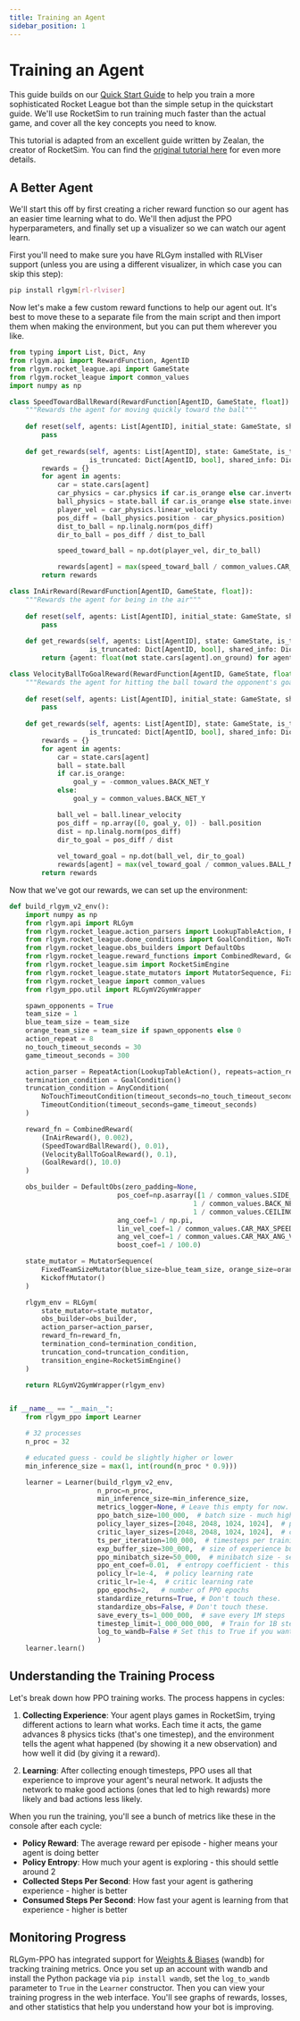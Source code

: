 ```yaml
---
title: Training an Agent
sidebar_position: 1
---
```


# Training an Agent

This guide builds on our [Quick Start Guide](../../Getting%20Started/quickstart) to help you train a more sophisticated Rocket League bot than the simple setup in the quickstart guide. We'll use RocketSim to run training much faster than the actual game, and cover all the key concepts you need to know.

This tutorial is adapted from an excellent guide written by Zealan, the creator of RocketSim. You can find the [original tutorial here](https://github.com/ZealanL/RLGym-PPO-Guide/tree/main) for even more details.

## A Better Agent

We'll start this off by first creating a richer reward function so our agent has an easier time learning what to do. We'll then adjust the PPO hyperparameters, and finally set up a visualizer so we can watch our agent learn.

First you'll need to make sure you have RLGym installed with RLViser support (unless you are using a different visualizer, in which case you can skip this step):

```bash
pip install rlgym[rl-rlviser]
```

Now let's make a few custom reward functions to help our agent out. It's best to move these to a separate file from the main script and then import them when making the environment, but you can put them wherever you like.
```python
from typing import List, Dict, Any
from rlgym.api import RewardFunction, AgentID
from rlgym.rocket_league.api import GameState
from rlgym.rocket_league import common_values
import numpy as np

class SpeedTowardBallReward(RewardFunction[AgentID, GameState, float]):
    """Rewards the agent for moving quickly toward the ball"""
    
    def reset(self, agents: List[AgentID], initial_state: GameState, shared_info: Dict[str, Any]) -> None:
        pass
    
    def get_rewards(self, agents: List[AgentID], state: GameState, is_terminated: Dict[AgentID, bool],
                    is_truncated: Dict[AgentID, bool], shared_info: Dict[str, Any]) -> Dict[AgentID, float]:
        rewards = {}
        for agent in agents:
            car = state.cars[agent]
            car_physics = car.physics if car.is_orange else car.inverted_physics
            ball_physics = state.ball if car.is_orange else state.inverted_ball
            player_vel = car_physics.linear_velocity
            pos_diff = (ball_physics.position - car_physics.position)
            dist_to_ball = np.linalg.norm(pos_diff)
            dir_to_ball = pos_diff / dist_to_ball

            speed_toward_ball = np.dot(player_vel, dir_to_ball)

            rewards[agent] = max(speed_toward_ball / common_values.CAR_MAX_SPEED, 0.0)
        return rewards

class InAirReward(RewardFunction[AgentID, GameState, float]):
    """Rewards the agent for being in the air"""
    
    def reset(self, agents: List[AgentID], initial_state: GameState, shared_info: Dict[str, Any]) -> None:
        pass
    
    def get_rewards(self, agents: List[AgentID], state: GameState, is_terminated: Dict[AgentID, bool],
                    is_truncated: Dict[AgentID, bool], shared_info: Dict[str, Any]) -> Dict[AgentID, float]:
        return {agent: float(not state.cars[agent].on_ground) for agent in agents}

class VelocityBallToGoalReward(RewardFunction[AgentID, GameState, float]):
    """Rewards the agent for hitting the ball toward the opponent's goal"""
    
    def reset(self, agents: List[AgentID], initial_state: GameState, shared_info: Dict[str, Any]) -> None:
        pass
    
    def get_rewards(self, agents: List[AgentID], state: GameState, is_terminated: Dict[AgentID, bool],
                    is_truncated: Dict[AgentID, bool], shared_info: Dict[str, Any]) -> Dict[AgentID, float]:
        rewards = {}
        for agent in agents:
            car = state.cars[agent]
            ball = state.ball
            if car.is_orange:
                goal_y = -common_values.BACK_NET_Y
            else:
                goal_y = common_values.BACK_NET_Y

            ball_vel = ball.linear_velocity
            pos_diff = np.array([0, goal_y, 0]) - ball.position
            dist = np.linalg.norm(pos_diff)
            dir_to_goal = pos_diff / dist
            
            vel_toward_goal = np.dot(ball_vel, dir_to_goal)
            rewards[agent] = max(vel_toward_goal / common_values.BALL_MAX_SPEED, 0)
        return rewards
```

Now that we've got our rewards, we can set up the environment:

```python
def build_rlgym_v2_env():
    import numpy as np
    from rlgym.api import RLGym
    from rlgym.rocket_league.action_parsers import LookupTableAction, RepeatAction
    from rlgym.rocket_league.done_conditions import GoalCondition, NoTouchTimeoutCondition, TimeoutCondition, AnyCondition
    from rlgym.rocket_league.obs_builders import DefaultObs
    from rlgym.rocket_league.reward_functions import CombinedReward, GoalReward
    from rlgym.rocket_league.sim import RocketSimEngine
    from rlgym.rocket_league.state_mutators import MutatorSequence, FixedTeamSizeMutator, KickoffMutator
    from rlgym.rocket_league import common_values
    from rlgym_ppo.util import RLGymV2GymWrapper

    spawn_opponents = True
    team_size = 1
    blue_team_size = team_size
    orange_team_size = team_size if spawn_opponents else 0
    action_repeat = 8
    no_touch_timeout_seconds = 30
    game_timeout_seconds = 300

    action_parser = RepeatAction(LookupTableAction(), repeats=action_repeat)
    termination_condition = GoalCondition()
    truncation_condition = AnyCondition(
        NoTouchTimeoutCondition(timeout_seconds=no_touch_timeout_seconds),
        TimeoutCondition(timeout_seconds=game_timeout_seconds)
    )

    reward_fn = CombinedReward(
        (InAirReward(), 0.002),
        (SpeedTowardBallReward(), 0.01),
        (VelocityBallToGoalReward(), 0.1),
        (GoalReward(), 10.0)
    )

    obs_builder = DefaultObs(zero_padding=None,
                           pos_coef=np.asarray([1 / common_values.SIDE_WALL_X, 
                                              1 / common_values.BACK_NET_Y, 
                                              1 / common_values.CEILING_Z]),
                           ang_coef=1 / np.pi,
                           lin_vel_coef=1 / common_values.CAR_MAX_SPEED,
                           ang_vel_coef=1 / common_values.CAR_MAX_ANG_VEL,
                           boost_coef=1 / 100.0)

    state_mutator = MutatorSequence(
        FixedTeamSizeMutator(blue_size=blue_team_size, orange_size=orange_team_size),
        KickoffMutator()
    )

    rlgym_env = RLGym(
        state_mutator=state_mutator,
        obs_builder=obs_builder,
        action_parser=action_parser,
        reward_fn=reward_fn,
        termination_cond=termination_condition,
        truncation_cond=truncation_condition,
        transition_engine=RocketSimEngine()
    )

    return RLGymV2GymWrapper(rlgym_env)


if __name__ == "__main__":
    from rlgym_ppo import Learner

    # 32 processes
    n_proc = 32

    # educated guess - could be slightly higher or lower
    min_inference_size = max(1, int(round(n_proc * 0.9)))

    learner = Learner(build_rlgym_v2_env,
                      n_proc=n_proc,
                      min_inference_size=min_inference_size,
                      metrics_logger=None, # Leave this empty for now.
                      ppo_batch_size=100_000,  # batch size - much higher than 300K doesn't seem to help most people
                      policy_layer_sizes=[2048, 2048, 1024, 1024],  # policy network
                      critic_layer_sizes=[2048, 2048, 1024, 1024],  # critic network
                      ts_per_iteration=100_000,  # timesteps per training iteration - set this equal to the batch size
                      exp_buffer_size=300_000,  # size of experience buffer - keep this 2 - 3x the batch size
                      ppo_minibatch_size=50_000,  # minibatch size - set this as high as your GPU can handle
                      ppo_ent_coef=0.01,  # entropy coefficient - this determines the impact of exploration
                      policy_lr=1e-4,  # policy learning rate
                      critic_lr=1e-4,  # critic learning rate
                      ppo_epochs=2,   # number of PPO epochs
                      standardize_returns=True, # Don't touch these.
                      standardize_obs=False, # Don't touch these.
                      save_every_ts=1_000_000,  # save every 1M steps
                      timestep_limit=1_000_000_000,  # Train for 1B steps
                      log_to_wandb=False # Set this to True if you want to use Weights & Biases for logging.
                      ) 
    learner.learn()
```
## Understanding the Training Process

Let's break down how PPO training works. The process happens in cycles:

1. **Collecting Experience**: Your agent plays games in RocketSim, trying different actions to learn what works. Each time it acts, the game advances 8 physics ticks (that's one timestep), and the environment tells the agent what happened (by showing it a new observation) and how well it did (by giving it a reward).

2. **Learning**: After collecting enough timesteps, PPO uses all that experience to improve your agent's neural network. It adjusts the network to make good actions (ones that led to high rewards) more likely and bad actions less likely.

When you run the training, you'll see a bunch of metrics like these in the console after each cycle:
- **Policy Reward**: The average reward per episode - higher means your agent is doing better
- **Policy Entropy**: How much your agent is exploring - this should settle around 2
- **Collected Steps Per Second**: How fast your agent is gathering experience - higher is better
- **Consumed Steps Per Second**: How fast your agent is learning from that experience - higher is better

## Monitoring Progress
RLGym-PPO has integrated support for [Weights & Biases](https://wandb.ai) (wandb) for tracking training metrics. Once you set up an account with wandb and install the Python package via `pip install wandb`, set the `log_to_wandb` parameter to `True` in the `Learner` constructor. Then you can view your training progress in the web interface. You'll see graphs of rewards, losses, and other statistics that help you understand how your bot is improving.
